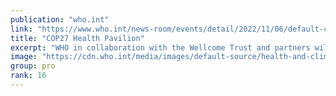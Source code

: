 ```yaml
---
publication: "who.int"
link: "https://www.who.int/news-room/events/detail/2022/11/06/default-calendar/cop27-health-pavilion"
title: "COP27 Health Pavilion"
excerpt: "WHO in collaboration with the Wellcome Trust and partners will host  the Health Pavilion at the COP27 UN Climate Conference, taking place in Sharm El-Sheikh, Egypt from 6 to 18 November, 2022."
image: "https://cdn.who.int/media/images/default-source/health-and-climate-change/pfin0814-thumb.tmb-1200v.jpg?sfvrsn=70e6d701_1"
group: pro
rank: 16
---
```

